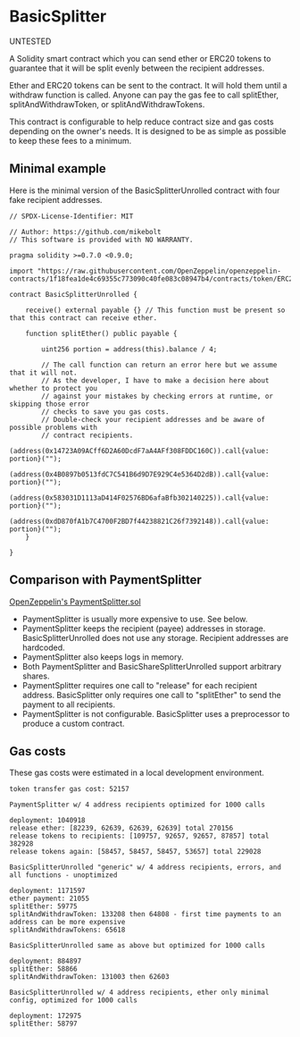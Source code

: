 # BasicSplitter

UNTESTED

A Solidity smart contract which you can send ether or ERC20 tokens to guarantee
that it will be split evenly between the recipient addresses.

Ether and ERC20 tokens can be sent to the contract. It will hold them until a
withdraw function is called. Anyone can pay the gas fee to call
splitEther, splitAndWithdrawToken, or splitAndWithdrawTokens.

This contract is configurable to help reduce contract size and gas costs
depending on the owner's needs. It is designed to be as simple as possible
to keep these fees to a minimum.

## Minimal example

Here is the minimal version of the BasicSplitterUnrolled contract with four fake recipient addresses.

```
// SPDX-License-Identifier: MIT

// Author: https://github.com/mikebolt
// This software is provided with NO WARRANTY.

pragma solidity >=0.7.0 <0.9.0;

import "https://raw.githubusercontent.com/OpenZeppelin/openzeppelin-contracts/1f18fea1de4c69355c773090c40fe083c08947b4/contracts/token/ERC20/IERC20.sol";

contract BasicSplitterUnrolled {

    receive() external payable {} // This function must be present so that this contract can receive ether.

    function splitEther() public payable {

        uint256 portion = address(this).balance / 4;

        // The call function can return an error here but we assume that it will not.
        // As the developer, I have to make a decision here about whether to protect you
        // against your mistakes by checking errors at runtime, or skipping those error
        // checks to save you gas costs.
        // Double-check your recipient addresses and be aware of possible problems with
        // contract recipients.
        (address(0x14723A09ACff6D2A60DcdF7aA4AFf308FDDC160C)).call{value: portion}("");
        (address(0x4B0897b0513fdC7C541B6d9D7E929C4e5364D2dB)).call{value: portion}("");
        (address(0x583031D1113aD414F02576BD6afaBfb302140225)).call{value: portion}("");
        (address(0xdD870fA1b7C4700F2BD7f44238821C26f7392148)).call{value: portion}("");
    }

}
```

## Comparison with PaymentSplitter

[OpenZeppelin's PaymentSplitter.sol](https://github.com/OpenZeppelin/openzeppelin-contracts/blob/master/contracts/finance/PaymentSplitter.sol)

- PaymentSplitter is usually more expensive to use. See below.
- PaymentSplitter keeps the recipient (payee) addresses in storage. BasicSplitterUnrolled does not use any storage. Recipient addresses are hardcoded.
- PaymentSplitter also keeps logs in memory.
- Both PaymentSplitter and BasicShareSplitterUnrolled support arbitrary shares. 
- PaymentSplitter requires one call to "release" for each recipient address. BasicSplitter only requires one call to "splitEther" to send the payment to all recipients.
- PaymentSplitter is not configurable. BasicSplitter uses a preprocessor to produce a custom contract.

## Gas costs

These gas costs were estimated in a local development environment.

```
token transfer gas cost: 52157

PaymentSplitter w/ 4 address recipients optimized for 1000 calls

deployment: 1040918
release ether: [82239, 62639, 62639, 62639] total 270156
release tokens to recipients: [109757, 92657, 92657, 87857] total 382928
release tokens again: [58457, 58457, 58457, 53657] total 229028

BasicSplitterUnrolled "generic" w/ 4 address recipients, errors, and all functions - unoptimized

deployment: 1171597
ether payment: 21055
splitEther: 59775
splitAndWithdrawToken: 133208 then 64808 - first time payments to an address can be more expensive
splitAndWithdrawTokens: 65618

BasicSplitterUnrolled same as above but optimized for 1000 calls

deployment: 884897
splitEther: 58866
splitAndWithdrawToken: 131003 then 62603

BasicSplitterUnrolled w/ 4 address recipients, ether only minimal config, optimized for 1000 calls

deployment: 172975
splitEther: 58797
```